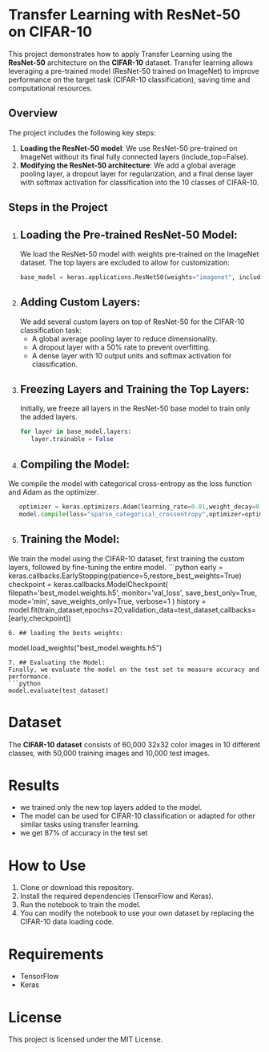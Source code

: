 # Transfer Learning with ResNet-50 on CIFAR-10

This project demonstrates how to apply Transfer Learning using the __ResNet-50__ architecture on the __CIFAR-10__ dataset. Transfer learning allows leveraging a pre-trained model (ResNet-50 trained on ImageNet) to improve performance on the target task (CIFAR-10 classification), saving time and computational resources.

## Overview

The project includes the following key steps:

1. __Loading the ResNet-50 model__: We use ResNet-50 pre-trained on ImageNet without its final fully connected layers (include_top=False).
2. __Modifying the ResNet-50 architecture__: We add a global average pooling layer, a dropout layer for regularization, and a final dense layer with softmax activation for classification into the 10 classes of CIFAR-10.

## Steps in the Project

1. ## Loading the Pre-trained ResNet-50 Model:
   We load the ResNet-50 model with weights pre-trained on the ImageNet dataset. The top layers are excluded to allow for customization:
   ```python
   base_model = keras.applications.ResNet50(weights="imagenet", include_top=False)
   ```
2. ## Adding Custom Layers:
   We add several custom layers on top of ResNet-50 for the CIFAR-10 classification task:
   * A global average pooling layer to reduce dimensionality.
   * A dropout layer with a 50% rate to prevent overfitting.
   * A dense layer with 10 output units and softmax activation for classification.
3. ## Freezing Layers and Training the Top Layers:
    Initially, we freeze all layers in the ResNet-50 base model to train only the added layers.
   ```python
   for layer in base_model.layers:
      layer.trainable = False
   ```
4. ## Compiling the Model:
  We compile the model with categorical cross-entropy as the loss function and Adam as the optimizer.
   ```python
      optimizer = keras.optimizers.Adam(learning_rate=0.01,weight_decay=0.01)
      model.compile(loss="sparse_categorical_crossentropy",optimizer=optimizer,metrics=['accuracy'])
```
5. ## Training the Model:
  We train the model using the CIFAR-10 dataset, first training the custom layers, followed by fine-tuning the entire model.
     ```python
      early = keras.callbacks.EarlyStopping(patience=5,restore_best_weights=True)
checkpoint = keras.callbacks.ModelCheckpoint(
    filepath='best_model.weights.h5',
    monitor='val_loss',
    save_best_only=True,
    mode='min',
    save_weights_only=True,
    verbose=1
)
history = model.fit(train_dataset,epochs=20,validation_data=test_dataset,callbacks=[early,checkpoint])
   ```
6. ## loading the bests weights:
   ```
   model.load_weights("best_model.weights.h5")
   ```
7. ## Evaluating the Model:
   Finally, we evaluate the model on the test set to measure accuracy and performance.
   ```python
   model.evaluate(test_dataset)
   ```
# Dataset
The __CIFAR-10 dataset__ consists of 60,000 32x32 color images in 10 different classes, with 50,000 training images and 10,000 test images.
# Results
* we trained only the new top layers added to the model.
* The model can be used for CIFAR-10 classification or adapted for other similar tasks using transfer learning.
* we get 87% of accuracy in the test set
# How to Use
1. Clone or download this repository.
2. Install the required dependencies (TensorFlow and Keras).
3. Run the notebook to train the model.
4. You can modify the notebook to use your own dataset by replacing the CIFAR-10 data loading code.
# Requirements
* TensorFlow
* Keras
# License
This project is licensed under the MIT License.
   
